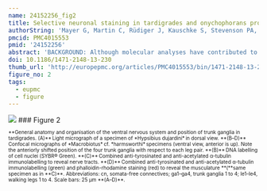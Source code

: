 ```yaml
---
name: 24152256_fig2
title: Selective neuronal staining in tardigrades and onychophorans provides insights into the evolution of segmental ganglia in panarthropods.
authorString: 'Mayer G, Martin C, Rüdiger J, Kauschke S, Stevenson PA, Poprawa I, Hohberg K, Schill RO, Pflüger HJ, Schlegel M.'
pmcid: PMC4015553
pmid: '24152256'
abstract: 'BACKGROUND: Although molecular analyses have contributed to a better resolution of the animal tree of life, the phylogenetic position of tardigrades (water bears) is still controversial, as they have been united alternatively with nematodes, arthropods, onychophorans (velvet worms), or onychophorans plus arthropods. Depending on the hypothesis favoured, segmental ganglia in tardigrades and arthropods might either have evolved independently, or they might well be homologous, suggesting that they were either lost in onychophorans or are a synapomorphy of tardigrades and arthropods. To evaluate these alternatives, we analysed the organisation of the nervous system in three tardigrade species using antisera directed against tyrosinated and acetylated tubulin, the amine transmitter serotonin, and the invertebrate neuropeptides FMRFamide, allatostatin and perisulfakinin. In addition, we performed retrograde staining of nerves in the onychophoran Euperipatoides rowelli in order to compare the serial locations of motor neurons within the nervous system relative to the appendages they serve in arthropods, tardigrades and onychophorans. RESULTS: Contrary to a previous report from a Macrobiotus species, our immunocytochemical and electron microscopic data revealed contralateral fibres and bundles of neurites in each trunk ganglion of three tardigrade species, including Macrobiotus cf. harmsworthi, Paramacrobiotus richtersi and Hypsibius dujardini. Moreover, we identified additional, extra-ganglionic commissures in the interpedal regions bridging the paired longitudinal connectives. Within the ganglia we found serially repeated sets of serotonin- and RFamid-like immunoreactive neurons. Furthermore, our data show that the trunk ganglia of tardigrades, which include the somata of motor neurons, are shifted anteriorly with respect to each corresponding leg pair, whereas no such shift is evident in the arrangement of motor neurons in the onychophoran nerve cords. CONCLUSIONS: Taken together, these data reveal three major correspondences between the segmental ganglia of tardigrades and arthropods, including (i) contralateral projections and commissures in each ganglion, (ii) segmentally repeated sets of immunoreactive neurons, and (iii) an anteriorly shifted (parasegmental) position of ganglia. These correspondences support the homology of segmental ganglia in tardigrades and arthropods, suggesting that these structures were either lost in Onychophora or, alternatively, evolved in the tardigrade/arthropod lineage.'
doi: 10.1186/1471-2148-13-230
thumb_url: 'http://europepmc.org/articles/PMC4015553/bin/1471-2148-13-230-2.gif'
figure_no: 2
tags:
  - eupmc
  - figure
---
```

<img src='http://europepmc.org/articles/PMC4015553/bin/1471-2148-13-230-2.jpg' style='max-height: 300px'>
### Figure 2
<p style='font-size: 10px;'>**General anatomy and organisation of the ventral nervous system and position of trunk ganglia in tardigrades. (A)** Light micrograph of a specimen of *Hypsibius dujardini* in dorsal view. **(B–D)** Confocal micrographs of *Macrobiotus* cf. *harmsworthi* specimens (ventral view, anterior is up). Note the anteriorly shifted position of the four trunk ganglia with respect to each leg pair. **(B)** DNA labelling of cell nuclei (SYBR® Green). **(C)** Combined anti-tyrosinated and anti-acetylated α-tubulin immunolabelling to reveal nerve tracts. **(D)** Combined anti-tyrosinated and anti-acetylated α-tubulin immunolabelling (green) and phalloidin-rhodamine staining (red) to reveal the musculature **(**same specimen as in **C)**. Abbreviations: cn, somata-free connectives; ga1–ga4, trunk ganglia 1 to 4; le1–le4, walking legs 1 to 4. Scale bars: 25&nbsp;μm **(A–D)**.</p>